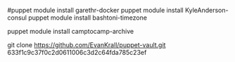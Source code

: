 #puppet module install garethr-docker
puppet module install KyleAnderson-consul
puppet module install bashtoni-timezone

puppet module install camptocamp-archive

git clone https://github.com/EvanKrall/puppet-vault.git
633f1c9c37f0c2d0611006c3d2c64fda785c23ef

